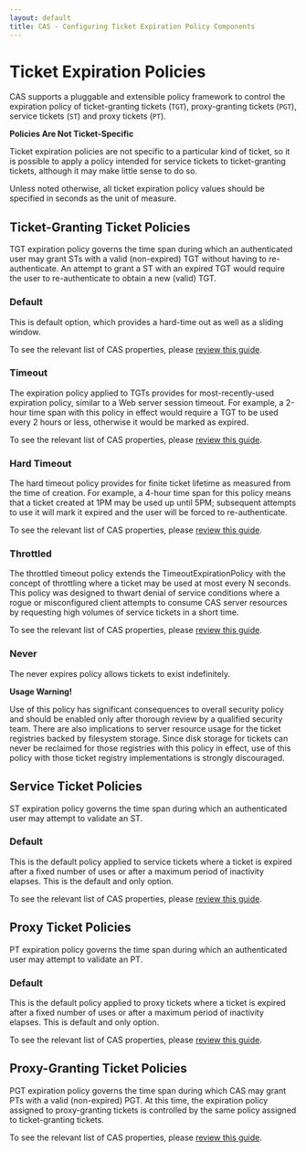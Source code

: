 ```yaml
---
layout: default
title: CAS - Configuring Ticket Expiration Policy Components
---
```



# Ticket Expiration Policies

CAS supports a pluggable and extensible policy framework to control the expiration policy of ticket-granting 
tickets (`TGT`), proxy-granting tickets (`PGT`), service tickets (`ST`) and proxy tickets (`PT`).

<div class="alert alert-info"><strong>Policies Are Not Ticket-Specific</strong><p>Ticket expiration policies are not specific to a 
particular kind of ticket, so it is possible to apply a policy intended for service tickets to ticket-granting tickets, although 
it may make little sense to do so.</p></div>

Unless noted otherwise, all ticket expiration policy values should be specified in seconds as the unit of measure.

## Ticket-Granting Ticket Policies

TGT expiration policy governs the time span during which an authenticated user may grant STs with a valid (non-expired) TGT without
having to re-authenticate. An attempt to grant a ST with an expired TGT would require the user to re-authenticate
to obtain a new (valid) TGT.


### Default

This is default option, which provides a hard-time out as well as a sliding window.

To see the relevant list of CAS properties, please [review this guide](Configuration-Properties.html).

### Timeout

The expiration policy applied to TGTs provides for most-recently-used expiration policy, similar to a Web server session timeout. 
For example, a 2-hour time span with this policy in effect would require a TGT to be used every 2 hours or less, otherwise 
it would be marked as expired.

To see the relevant list of CAS properties, please [review this guide](Configuration-Properties.html).

### Hard Timeout

The hard timeout policy provides for finite ticket lifetime as measured from the time of creation. For example, a 4-hour time span 
for this policy means that a ticket created at 1PM may be used up until 5PM; subsequent attempts to use it will mark it expired 
and the user will be forced to re-authenticate.

To see the relevant list of CAS properties, please [review this guide](Configuration-Properties.html).

### Throttled

The throttled timeout policy extends the TimeoutExpirationPolicy with the concept of throttling where a ticket may be used at 
most every N seconds. This policy was designed to thwart denial of service conditions where a rogue or misconfigured client 
attempts to consume CAS server resources by requesting high volumes of service tickets in a short time.


To see the relevant list of CAS properties, please [review this guide](Configuration-Properties.html).

### Never

The never expires policy allows tickets to exist indefinitely.

<div class="alert alert-warning"><strong>Usage Warning!</strong><p>Use of this policy has significant consequences to overall 
security policy and should be enabled only after thorough review by a qualified security team. There are also implications to 
server resource usage for the ticket registries backed by filesystem storage. Since disk storage for tickets can never be reclaimed 
for those registries with this policy in effect, use of this policy with those ticket registry implementations 
is strongly discouraged.</p></div>

## Service Ticket Policies

ST expiration policy governs the time span during which an authenticated user may attempt to validate an ST.

### Default

This is the default policy applied to service tickets where a ticket is expired after a fixed number of uses or after a maximum 
period of inactivity elapses. This is the default and only option.

To see the relevant list of CAS properties, please [review this guide](Configuration-Properties.html).

## Proxy Ticket Policies

PT expiration policy governs the time span during which an authenticated user may attempt to validate an PT.

### Default

This is the default policy applied to proxy tickets where a ticket is expired after a fixed number of uses or after a maximum 
period of inactivity elapses. This is default and only option.

To see the relevant list of CAS properties, please [review this guide](Configuration-Properties.html).

## Proxy-Granting Ticket Policies

PGT expiration policy governs the time span during which CAS may grant PTs with a valid (non-expired) PGT.
At this time, the expiration policy assigned to proxy-granting tickets is controlled by the same policy
assigned to ticket-granting tickets.

To see the relevant list of CAS properties, please [review this guide](Configuration-Properties.html).

